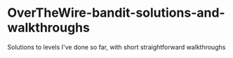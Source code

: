 # OverTheWire-bandit-solutions-and-walkthroughs
Solutions to levels I've done so far, with short straightforward walkthroughs
